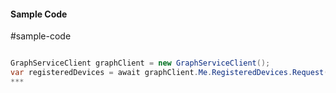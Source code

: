 #### Sample Code
#sample-code 

```C#

GraphServiceClient graphClient = new GraphServiceClient();
var registeredDevices = await graphClient.Me.RegisteredDevices.Request().GetAsync();
*** 

```